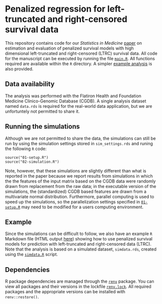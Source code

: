# Penalized regression for left-truncated and right-censored survival data
This repository contains code for our *Statistics in Medicine* [paper](https://doi.org/10.1002/sim.9136) on estimation and evaluation of penalized survival models with high dimensional left-truncated and right-censored (LTRC) survival data. All code for the manuscript can be executed by running the file [`main.R`](main.R). All functions required are available within the `R` directory. A simpler [example analysis](https://phcanalytics.github.io/coxnet-ltrc/example.html) is also provided.

## Data availability 
The analysis was performed with the Flatiron Health and Foundation Medicine Clinico-Genomic Database (CGDB). A single analysis dataset named `data.rds` is required for the real-world data application, but we are unfortuntely not permitted to share it. 

## Running the simulations
Although we are not permitted to share the data, the simulations can still be run by using the simulation settings stored in `sim_settings.rds` and runing the following `R` code:

```{r}
source("01-setup.R")
source("02-simulation.R")
```

Note, however, that these simulations are slightly different than what is reported in the paper because we report results from simulations in which the the features of the input matrix based on the CGDB data were randomly drawn from replacement from the raw data; in the executable version of the simulations, the (standardized) CGDB based features are drawn from a multivariate normal distribution. Furthermore, parallel computing is used to speed up the simulations, so the parallelization settings specified in [`01-setup.R`](01-setup.R) may need to be modified for a users computing environment.

## Example
Since the simulations can be difficult to follow, we also have an example `R` Markdown file (HTML output [here](https://phcanalytics.github.io/coxnet-ltrc/example.html)) showing how to use penalized survival models for prediction with left-truncated and right-censored data (LTRC). Note that the analysis is based on a simulated dataset, `simdata.rds`, created using the [`simdata.R`](simdata.R) script.  

## Dependencies
R package dependencies are managed through the [`renv`](https://rstudio.github.io/renv/articles/renv.html) package. You can view all packages and their versions in the lockfile [`renv.lock`](renv.lock). All required packages and the appropriate versions can be installed with `renv::restore()`. 
